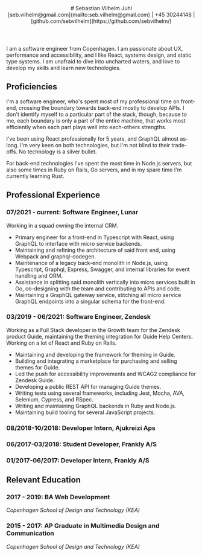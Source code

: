 <header>
# Sebastian Vilhelm Juhl

<div class="metadata">
[seb.vilhelm@gmail.com](mailto:seb.vilhelm@gmail.com) | +45 30244148 | [github.com/sebvilhelm](https://github.com/sebvilhelm/)
</div>

</header>

I am a software engineer from Copenhagen. I am passionate about UX, performance and accessibility, and I like React, systems design, and static type systems. I am unafraid to dive into uncharted waters, and love to develop my skills and learn new technologies.

## Proficiencies

I'm a software engineer, who's spent most of my professional time on front-end, crossing the boundary towards back-end mostly to develop APIs. I don't identify myself to a particular part of the stack, though, because to me, each boundary is only a part of the entire machine, that works most efficiently when each part plays well into each-others strengths.

I've been using React professionally for 5 years, and GraphQL almost as-long. I'm very keen on both technologies, but I'm not blind to their trade-offs. No technology is a silver bullet.

For back-end technologies I've spent the most time in Node.js servers, but also some times in Ruby on Rails, Go servers, and in my spare time I'm currently learning Rust.

## Professional Experience

### 07/2021 - current: Software Engineer, Lunar

Working in a squad owning the internal CRM.

- Primary engineer for a front-end in Typescript with React, using GraphQL to interface with micro service backends.
- Maintaining and refining the architecture of said front end, using Webpack and graphql-codegen.
- Maintenance of a legacy back-end monolith in Node.js, using Typescript, Graphql, Express, Swagger, and internal libraries for event handling and ORM.
- Assistance in splitting said monolith vertically into micro services built in Go, co-designing with the team and contributing to APIs and code.
- Maintaining a GraphQL gateway service, stitching all micro service GraphQL endpoints into a singular schema for the front-end.

### 03/2019 - 06/2021: Software Engineer, Zendesk

Working as a Full Stack developer in the Growth team for the Zendesk product Guide, maintaining the theming integration for Guide Help Centers. Working on a lot of React and Ruby on Rails.

- Maintaining and developing the framework for theming in Guide.
- Building and integrating a marketplace for purchasing and selling themes for Guide.
- Led the push for accessibility improvements and WCAG2 compliance for Zendesk Guide.
- Developing a public REST API for managing Guide themes.
- Writing tests using several frameworks, including Jest, Mocha, AVA, Selenium, Cypress, and RSpec.
- Writing and maintaining GraphQL backends in Ruby and Node.js.
- Maintaining build tooling for several JavaScript projects.

### 08/2018-10/2018: Developer Intern, Ajukreizi Aps

### 06/2017-03/2018: Student Developer, Frankly A/S

### 01/2017-06/2017: Developer Intern, Frankly A/S

## Relevant Education

### 2017 - 2019: BA Web Development

_Copenhagen School of Design and Technology (KEA)_

### 2015 - 2017: AP Graduate in Multimedia Design and Communication

_Copenhagen School of Design and Technology (KEA)_
